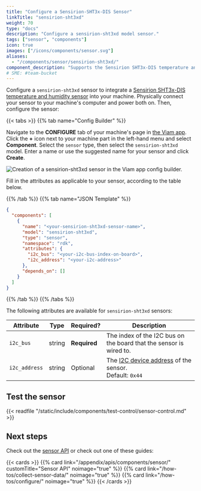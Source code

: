 ```yaml
---
title: "Configure a Sensirion-SHT3x-DIS Sensor"
linkTitle: "sensirion-sht3xd"
weight: 70
type: "docs"
description: "Configure a sensirion-sht3xd model sensor."
tags: ["sensor", "components"]
icon: true
images: ["/icons/components/sensor.svg"]
aliases:
  - "/components/sensor/sensirion-sht3xd/"
component_description: "Supports the Sensirion SHT3x-DIS temperature and humidity sensor."
# SME: #team-bucket
---
```


Configure a `sensirion-sht3xd` sensor to integrate a [Sensirion SHT3x-DIS temperature and humidity sensor](https://www.adafruit.com/product/2857) into your machine.
Physically connect your sensor to your machine's computer and power both on.
Then, configure the sensor:

{{< tabs >}}
{{% tab name="Config Builder" %}}

Navigate to the **CONFIGURE** tab of your machine's page in [the Viam app](https://app.viam.com).
Click the **+** icon next to your machine part in the left-hand menu and select **Component**.
Select the `sensor` type, then select the `sensirion-sht3xd` model.
Enter a name or use the suggested name for your sensor and click **Create**.

![Creation of a sensirion-sht3xd sensor in the Viam app config builder.](/components/sensor/sensirion-sht3xd-sensor-ui-config.png)

Fill in the attributes as applicable to your sensor, according to the table below.

{{% /tab %}}
{{% tab name="JSON Template" %}}

```json {class="line-numbers linkable-line-numbers"}
{
  "components": [
    {
      "name": "<your-sensirion-sht3xd-sensor-name>",
      "model": "sensirion-sht3xd",
      "type": "sensor",
      "namespace": "rdk",
      "attributes": {
        "i2c_bus": "<your-i2c-bus-index-on-board>",
        "i2c_address": "<your-i2c-address>"
      },
      "depends_on": []
    }
  ]
}
```

{{% /tab %}}
{{% /tabs %}}

The following attributes are available for `sensirion-sht3xd` sensors:

<!-- prettier-ignore -->
| Attribute | Type | Required? | Description |
| --------- | ---- | --------- | ----------- |
| `i2c_bus` | string | **Required** | The index of the I2C bus on the board that the sensor is wired to. |
| `i2c_address` | string | Optional | The [I2C device address](https://learn.adafruit.com/i2c-addresses/overview) of the sensor. <br> Default: `0x44` |

## Test the sensor

{{< readfile "/static/include/components/test-control/sensor-control.md" >}}

## Next steps

Check out the [sensor API](/appendix/apis/components/sensor/) or check out one of these guides:

{{< cards >}}
{{% card link="/appendix/apis/components/sensor/" customTitle="Sensor API" noimage="true" %}}
{{% card link="/how-tos/collect-sensor-data/" noimage="true" %}}
{{% card link="/how-tos/configure/" noimage="true" %}}
{{< /cards >}}
